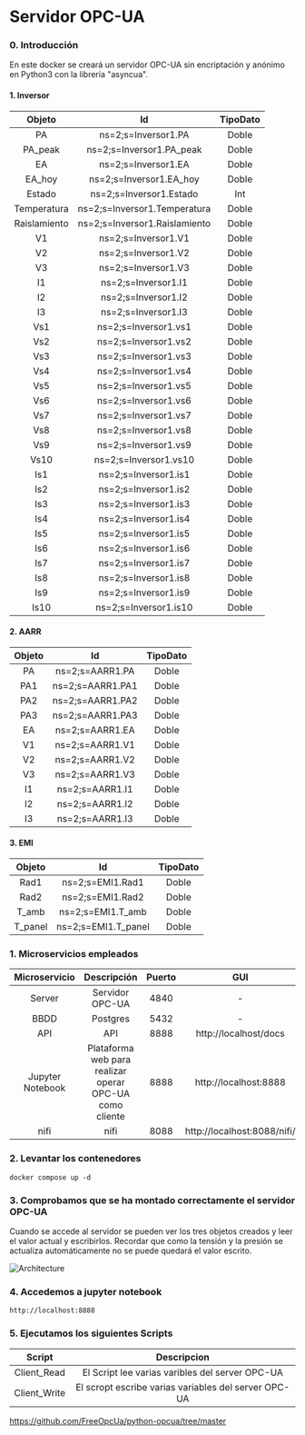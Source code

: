 # Servidor OPC-UA

### 0. Introducción

En este docker se creará un servidor OPC-UA sin encriptación y anónimo en Python3 con la librería "asyncua".

#### 1. Inversor

| Objeto | Id | TipoDato |
| :----: | :----: | :----: |
| PA | ns=2;s=Inversor1.PA | Doble |
| PA_peak | ns=2;s=Inversor1.PA_peak | Doble |
| EA | ns=2;s=Inversor1.EA | Doble |
| EA_hoy | ns=2;s=Inversor1.EA_hoy | Doble |
| Estado | ns=2;s=Inversor1.Estado | Int |
| Temperatura | ns=2;s=Inversor1.Temperatura | Doble |
| Raislamiento | ns=2;s=Inversor1.Raislamiento | Doble |
| V1 | ns=2;s=Inversor1.V1 | Doble |
| V2 | ns=2;s=Inversor1.V2 | Doble |
| V3 | ns=2;s=Inversor1.V3 | Doble |
| I1 | ns=2;s=Inversor1.I1 | Doble |
| I2 | ns=2;s=Inversor1.I2 | Doble |
| I3 | ns=2;s=Inversor1.I3 | Doble |
| Vs1 | ns=2;s=Inversor1.vs1 | Doble |
| Vs2 | ns=2;s=Inversor1.vs2 | Doble |
| Vs3 | ns=2;s=Inversor1.vs3 | Doble |
| Vs4 | ns=2;s=Inversor1.vs4 | Doble |
| Vs5 | ns=2;s=Inversor1.vs5 | Doble |
| Vs6 | ns=2;s=Inversor1.vs6 | Doble |
| Vs7 | ns=2;s=Inversor1.vs7 | Doble |
| Vs8 | ns=2;s=Inversor1.vs8 | Doble |
| Vs9 | ns=2;s=Inversor1.vs9 | Doble |
| Vs10 | ns=2;s=Inversor1.vs10 | Doble |
| Is1 | ns=2;s=Inversor1.is1 | Doble |
| Is2 | ns=2;s=Inversor1.is2 | Doble |
| Is3 | ns=2;s=Inversor1.is3 | Doble |
| Is4 | ns=2;s=Inversor1.is4 | Doble |
| Is5 | ns=2;s=Inversor1.is5 | Doble |
| Is6 | ns=2;s=Inversor1.is6 | Doble |
| Is7 | ns=2;s=Inversor1.is7 | Doble |
| Is8 | ns=2;s=Inversor1.is8 | Doble |
| Is9 | ns=2;s=Inversor1.is9 | Doble |
| Is10 | ns=2;s=Inversor1.is10 | Doble |

#### 2. AARR

| Objeto | Id | TipoDato |
| :----: | :----: | :----: |
| PA | ns=2;s=AARR1.PA | Doble |
| PA1 | ns=2;s=AARR1.PA1 | Doble |
| PA2 | ns=2;s=AARR1.PA2 | Doble |
| PA3 | ns=2;s=AARR1.PA3 | Doble |
| EA | ns=2;s=AARR1.EA | Doble |
| V1 | ns=2;s=AARR1.V1 | Doble |
| V2 | ns=2;s=AARR1.V2 | Doble |
| V3 | ns=2;s=AARR1.V3 | Doble |
| I1 | ns=2;s=AARR1.I1 | Doble |
| I2 | ns=2;s=AARR1.I2 | Doble |
| I3 | ns=2;s=AARR1.I3 | Doble |

#### 3. EMI

| Objeto | Id | TipoDato |
| :----: | :----: | :----: |
| Rad1 | ns=2;s=EMI1.Rad1 | Doble |
| Rad2 | ns=2;s=EMI1.Rad2 | Doble |
| T_amb | ns=2;s=EMI1.T_amb | Doble |
| T_panel | ns=2;s=EMI1.T_panel | Doble |

### 1. Microservicios empleados

| Microservicio      | Descripción | Puerto | GUI |
| :----:             |    :----:   |    :----:   |   :----:   |
| Server    | Servidor OPC-UA        | 4840 | - |
| BBDD    | Postgres        | 5432 | - |
| API   | API  | 8888 | http://localhost/docs |
| Jupyter Notebook   | Plataforma web para realizar operar OPC-UA como cliente  | 8888 | http://localhost:8888 |
| nifi   | nifi | 8088 | http://localhost:8088/nifi/ |

### 2. Levantar los contenedores
```docker compose up -d```

### 3. Comprobamos que se ha montado correctamente el servidor OPC-UA

Cuando se accede al servidor se pueden ver los tres objetos creados y leer el valor actual y escribirlos. Recordar que como la tensión y la presión se actualiza automáticamente no se puede quedará el valor escrito.

![Architecture](pantallazo.png)

### 4. Accedemos a jupyter notebook

```http://localhost:8888```

### 5. Ejecutamos los siguientes Scripts

| Script      | Descripcion | 
| :----:             |    :----:   |
| Client_Read    | El Script lee varias varibles del server OPC-UA       | 
| Client_Write   | El scropt escribe varias variables del server OPC-UA       |


https://github.com/FreeOpcUa/python-opcua/tree/master